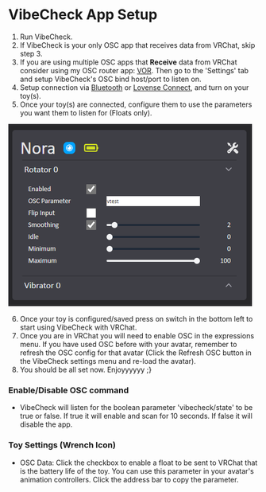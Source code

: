 # VibeCheck App Setup

1. Run VibeCheck.
2. If VibeCheck is your only OSC app that receives data from VRChat, skip step 3.
3. If you are using multiple OSC apps that **Receive** data from VRChat consider using my OSC router app: [VOR](https://github.com/SutekhVRC/VOR/releases/latest). Then go to the 'Settings' tab and setup VibeCheck's OSC bind host/port to listen on.
4. Setup connection via [Bluetooth](./Bluetooth.md) or [Lovense Connect](./LovenseConnect.md), and turn on your toy(s).
5. Once your toy(s) are connected, configure them to use the parameters you want them to listen for (Floats only).

![Toy Config](./Toy_config.png)

6. Once your toy is configured/saved press on switch in the bottom left to start using VibeCheck with VRChat.
7. Once you are in VRChat you will need to enable OSC in the expressions menu. If you have used OSC before with your avatar, remember to refresh the OSC config for that avatar (Click the Refresh OSC button in the VibeCheck settings menu and re-load the avatar).
8. You should be all set now. Enjoyyyyyy ;}

### Enable/Disable OSC command

- VibeCheck will listen for the boolean parameter 'vibecheck/state' to be true or false. If true it will enable and scan for 10 seconds. If false it will disable the app.

### Toy Settings (Wrench Icon)

- OSC Data: Click the checkbox to enable a float to be sent to VRChat that is the battery life of the toy. You can use this parameter in your avatar's animation controllers. Click the address bar to copy the parameter.